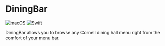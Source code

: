 # DiningBar

[![macOS](https://img.shields.io/badge/MacOS-11.0+-blue.svg)](https://apps.apple.com/us/app/macos-big-sur/id1526878132?mt=12/)
[![Swift](https://img.shields.io/badge/Swift-5.7-orange.svg)](https://www.swift.org/blog/swift-5.7-released/)

DiningBar allows you to browse any Cornell dining hall menu right from the comfort of your menu bar.
